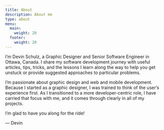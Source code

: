 ```yaml
---
title: About
description: About me
type: about
menu:
  main:
    weight: 20
  footer:
    weight: 20
---
```


I’m Devin Schulz, a Graphic Designer and Senior Software Engineer in Ottawa, Canada. I share my software development journey with useful articles, tips, tricks, and the lessons I learn along the way to help you get unstuck or provide suggested approaches to particular problems.

I’m passionate about graphic design and web and mobile development. Because I started as a graphic designer, I was trained to think of the user’s experience first. As I transitioned to a more developer-centric role, I have carried that focus with me, and it comes through clearly in all of my projects.

I’m glad to have you along for the ride!

— Devin
